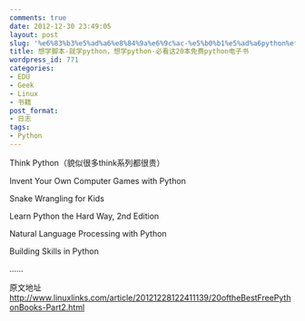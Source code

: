 ```yaml
---
comments: true
date: 2012-12-30 23:49:05
layout: post
slug: '%e6%83%b3%e5%ad%a6%e8%84%9a%e6%9c%ac-%e5%b0%b1%e5%ad%a6python%ef%bc%8c%e6%83%b3%e5%ad%a6python-%e5%bf%85%e7%9c%8b%e8%bf%9920%e6%9c%ac%e5%85%8d%e8%b4%b9python%e7%94%b5%e5%ad%90%e4%b9%a6'
title: 想学脚本-就学python，想学python-必看这20本免费python电子书
wordpress_id: 771
categories:
- EDU
- Geek
- Linux
- 书籍
post_format:
- 日志
tags:
- Python
---
```


Think Python（貌似很多think系列都很贵）

Invent Your Own Computer Games with Python

Snake Wrangling for Kids

Learn Python the Hard Way, 2nd Edition

Natural Language Processing with Python

Building Skills in Python

……

<!-- more -->

原文地址  http://www.linuxlinks.com/article/20121228122411139/20oftheBestFreePythonBooks-Part2.html
